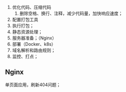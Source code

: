 
1. 优化代码、压缩代码
	1. 删除空格、换行、注释，减少代码量，加快响应速度；
2. 配置打包工具
3. 执行打包；
4. 静态资源处理；
5. 服务器准备；（Nginx）
6. 部署（Docker、k8s）
7. 域名解析和路由规则；
8. 监控、打点；
## Nginx




单页面应用，刷新404问题；